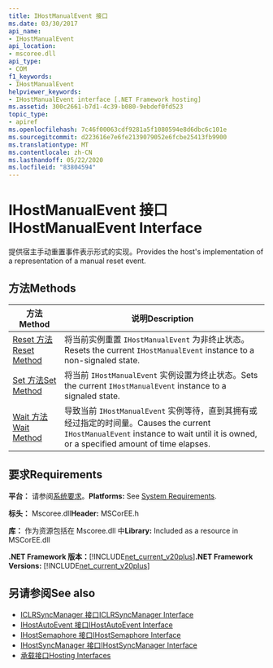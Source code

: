 ```yaml
---
title: IHostManualEvent 接口
ms.date: 03/30/2017
api_name:
- IHostManualEvent
api_location:
- mscoree.dll
api_type:
- COM
f1_keywords:
- IHostManualEvent
helpviewer_keywords:
- IHostManualEvent interface [.NET Framework hosting]
ms.assetid: 300c2661-b7d1-4c39-b080-9ebdef0fd523
topic_type:
- apiref
ms.openlocfilehash: 7c46f00063cdf9281a5f1080594e8d6dbc6c101e
ms.sourcegitcommit: d223616e7e6fe2139079052e6fcbe25413fb9900
ms.translationtype: MT
ms.contentlocale: zh-CN
ms.lasthandoff: 05/22/2020
ms.locfileid: "83804594"
---
```

# <a name="ihostmanualevent-interface"></a><span data-ttu-id="75385-102">IHostManualEvent 接口</span><span class="sxs-lookup"><span data-stu-id="75385-102">IHostManualEvent Interface</span></span>
<span data-ttu-id="75385-103">提供宿主手动重置事件表示形式的实现。</span><span class="sxs-lookup"><span data-stu-id="75385-103">Provides the host's implementation of a representation of a manual reset event.</span></span>  
  
## <a name="methods"></a><span data-ttu-id="75385-104">方法</span><span class="sxs-lookup"><span data-stu-id="75385-104">Methods</span></span>  
  
|<span data-ttu-id="75385-105">方法</span><span class="sxs-lookup"><span data-stu-id="75385-105">Method</span></span>|<span data-ttu-id="75385-106">说明</span><span class="sxs-lookup"><span data-stu-id="75385-106">Description</span></span>|  
|------------|-----------------|  
|[<span data-ttu-id="75385-107">Reset 方法</span><span class="sxs-lookup"><span data-stu-id="75385-107">Reset Method</span></span>](ihostmanualevent-reset-method.md)|<span data-ttu-id="75385-108">将当前实例重置 `IHostManualEvent` 为非终止状态。</span><span class="sxs-lookup"><span data-stu-id="75385-108">Resets the current `IHostManualEvent` instance to a non-signaled state.</span></span>|  
|[<span data-ttu-id="75385-109">Set 方法</span><span class="sxs-lookup"><span data-stu-id="75385-109">Set Method</span></span>](ihostmanualevent-set-method.md)|<span data-ttu-id="75385-110">将当前 `IHostManualEvent` 实例设置为终止状态。</span><span class="sxs-lookup"><span data-stu-id="75385-110">Sets the current `IHostManualEvent` instance to a signaled state.</span></span>|  
|[<span data-ttu-id="75385-111">Wait 方法</span><span class="sxs-lookup"><span data-stu-id="75385-111">Wait Method</span></span>](ihostmanualevent-wait-method.md)|<span data-ttu-id="75385-112">导致当前 `IHostManualEvent` 实例等待，直到其拥有或经过指定的时间量。</span><span class="sxs-lookup"><span data-stu-id="75385-112">Causes the current `IHostManualEvent` instance to wait until it is owned, or a specified amount of time elapses.</span></span>|  
  
## <a name="requirements"></a><span data-ttu-id="75385-113">要求</span><span class="sxs-lookup"><span data-stu-id="75385-113">Requirements</span></span>  
 <span data-ttu-id="75385-114">**平台：** 请参阅[系统要求](../../get-started/system-requirements.md)。</span><span class="sxs-lookup"><span data-stu-id="75385-114">**Platforms:** See [System Requirements](../../get-started/system-requirements.md).</span></span>  
  
 <span data-ttu-id="75385-115">**标头：** Mscoree.dll</span><span class="sxs-lookup"><span data-stu-id="75385-115">**Header:** MSCorEE.h</span></span>  
  
 <span data-ttu-id="75385-116">**库：** 作为资源包括在 Mscoree.dll 中</span><span class="sxs-lookup"><span data-stu-id="75385-116">**Library:** Included as a resource in MSCorEE.dll</span></span>  
  
 <span data-ttu-id="75385-117">**.NET Framework 版本：**[!INCLUDE[net_current_v20plus](../../../../includes/net-current-v20plus-md.md)]</span><span class="sxs-lookup"><span data-stu-id="75385-117">**.NET Framework Versions:** [!INCLUDE[net_current_v20plus](../../../../includes/net-current-v20plus-md.md)]</span></span>  
  
## <a name="see-also"></a><span data-ttu-id="75385-118">另请参阅</span><span class="sxs-lookup"><span data-stu-id="75385-118">See also</span></span>

- [<span data-ttu-id="75385-119">ICLRSyncManager 接口</span><span class="sxs-lookup"><span data-stu-id="75385-119">ICLRSyncManager Interface</span></span>](iclrsyncmanager-interface.md)
- [<span data-ttu-id="75385-120">IHostAutoEvent 接口</span><span class="sxs-lookup"><span data-stu-id="75385-120">IHostAutoEvent Interface</span></span>](ihostautoevent-interface.md)
- [<span data-ttu-id="75385-121">IHostSemaphore 接口</span><span class="sxs-lookup"><span data-stu-id="75385-121">IHostSemaphore Interface</span></span>](ihostsemaphore-interface.md)
- [<span data-ttu-id="75385-122">IHostSyncManager 接口</span><span class="sxs-lookup"><span data-stu-id="75385-122">IHostSyncManager Interface</span></span>](ihostsyncmanager-interface.md)
- [<span data-ttu-id="75385-123">承载接口</span><span class="sxs-lookup"><span data-stu-id="75385-123">Hosting Interfaces</span></span>](hosting-interfaces.md)
